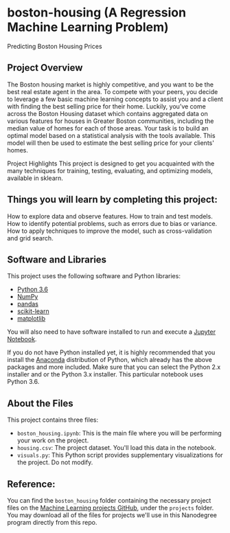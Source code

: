# boston-housing (A Regression Machine Learning Problem)
 Predicting Boston Housing Prices

## Project Overview
The Boston housing market is highly competitive, and you want to be the best real estate agent in the area. To compete with your peers, you decide to leverage a few basic machine learning concepts to assist you and a client with finding the best selling price for their home. Luckily, you’ve come across the Boston Housing dataset which contains aggregated data on various features for houses in Greater Boston communities, including the median value of homes for each of those areas. Your task is to build an optimal model based on a statistical analysis with the tools available. This model will then be used to estimate the best selling price for your clients' homes.

Project Highlights
This project is designed to get you acquainted with the many techniques for training, testing, evaluating, and optimizing models, available in sklearn.

## Things you will learn by completing this project:

How to explore data and observe features.
How to train and test models.
How to identify potential problems, such as errors due to bias or variance.
How to apply techniques to improve the model, such as cross-validation and grid search.

## Software and Libraries
This project uses the following software and Python libraries:

- [Python 3.6](https://www.python.org/downloads/release/python-360/)
- [NumPy](http://www.numpy.org/)
- [pandas](http://pandas.pydata.org/)
- [scikit-learn](http://scikit-learn.org/stable/)
- [matplotlib](http://matplotlib.org/)

You will also need to have software installed to run and execute a [Jupyter Notebook](http://ipython.org/notebook.html).

If you do not have Python installed yet, it is highly recommended that you install the [Anaconda](http://continuum.io/downloads) 
distribution of Python, which already has the above packages and more included. 
Make sure that you can select the Python 2.x installer and or the Python 3.x installer. This particular notebook uses Python 3.6.

## About the Files

This project contains three files:

- `boston_housing.ipynb`: This is the main file where you will be performing your work on the project.
- `housing.csv`: The project dataset. You'll load this data in the notebook.
- `visuals.py`: This Python script provides supplementary visualizations for the project. Do not modify.

## Reference:

You can find the `boston_housing` folder containing the necessary project files on the [Machine Learning projects GitHub](https://github.com/udacity/machine-learning), under the `projects` folder. 
You may download all of the files for projects we'll use in this Nanodegree program directly from this repo.


